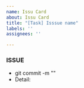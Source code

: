 ```yaml
---
name: Issu Card
about: Issu Card
title: "[Task] Isssue name"
labels: ''
assignees: ''

---
```

### ISSUE
- git commit -m ""
- Detail: 
